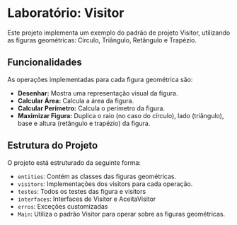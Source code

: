 # Laboratório: Visitor

Este projeto implementa um exemplo do padrão de projeto Visitor, utilizando as figuras geométricas: Círculo, Triângulo, Retângulo e Trapézio.

## Funcionalidades

As operações implementadas para cada figura geométrica são:

- **Desenhar:** Mostra uma representação visual da figura.
- **Calcular Área:** Calcula a área da figura.
- **Calcular Perímetro:** Calcula o perímetro da figura.
- **Maximizar Figura:** Duplica o raio (no caso do círculo), lado (triângulo), base e altura (retângulo e trapézio) da figura.

## Estrutura do Projeto

O projeto está estruturado da seguinte forma:

- `entities`: Contém as classes das figuras geométricas.
- `visitors`: Implementações dos visitors para cada operação.
- `testes`: Todos os testes das figura e visitors
- `interfaces`: Interfaces de Visitor e AceitaVisitor
- `erros`: Exceções customizadas
- `Main`: Utiliza o padrão Visitor para operar sobre as figuras geométricas.




